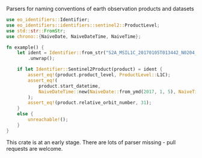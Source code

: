 Parsers for naming conventions of earth observation products and datasets

```rust
use eo_identifiers::Identifier;
use eo_identifiers::identifiers::sentinel2::ProductLevel;
use std::str::FromStr;
use chrono::{NaiveDate, NaiveDateTime, NaiveTime};

fn example() {
    let ident = Identifier::from_str("S2A_MSIL1C_20170105T013442_N0204_R031_T53NMJ_20170105T013443")
        .unwrap();

    if let Identifier::Sentinel2Product(product) = ident {
        assert_eq!(product.product_level, ProductLevel::L1C);
        assert_eq!(
            product.start_datetime,
            NaiveDateTime::new(NaiveDate::from_ymd(2017, 1, 5), NaiveTime::from_hms(1, 34, 42))
        );
        assert_eq!(product.relative_orbit_number, 31);
    }
    else {
        unreachable!();
    }
}
```

This crate is at an early stage. There are lots of parser missing - pull requests are welcome. 
